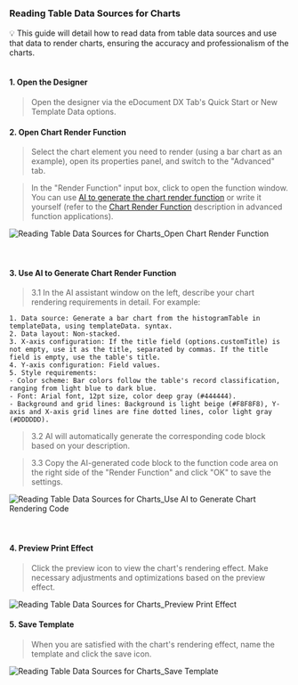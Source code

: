 <h5 id="start"></h5>

### Reading Table Data Sources for Charts

<aside>
💡 This guide will detail how to read data from table data sources and use that data to render charts, ensuring the accuracy and professionalism of the charts.
</aside>
<br>

#### 1. Open the Designer

> Open the designer via the eDocument DX Tab's Quick Start or New Template Data options.

#### 2. Open Chart Render Function

> Select the chart element you need to render (using a bar chart as an example), open its properties panel, and switch to the "Advanced" tab. <br/>

> In the "Render Function" input box, click to open the function window. You can use [AI to generate the chart render function](#ai-charts) or write it yourself (refer to the <a href="/#/zh-cn/ad-highlevel.md#self-charts" target="_blank">Chart Render Function</a> description in advanced function applications).

![Reading Table Data Sources for Charts_Open Chart Render Function](../_images/zh-cn/图表读取表格数据源_打开图表渲染函数.gif)
<br/>
<br/>
<br/>

<div id="ai-charts"></div>

#### 3. Use AI to Generate Chart Render Function
> 3.1 In the AI assistant window on the left, describe your chart rendering requirements in detail. For example: <br/>
```
1. Data source: Generate a bar chart from the histogramTable in templateData, using templateData. syntax.
2. Data layout: Non-stacked.
3. X-axis configuration: If the title field (options.customTitle) is not empty, use it as the title, separated by commas. If the title field is empty, use the table's title.
4. Y-axis configuration: Field values.
5. Style requirements:
- Color scheme: Bar colors follow the table's record classification, ranging from light blue to dark blue.
- Font: Arial font, 12pt size, color deep gray (#444444).
- Background and grid lines: Background is light beige (#F8F8F8), Y-axis and X-axis grid lines are fine dotted lines, color light gray (#DDDDDD).
```

> 3.2 AI will automatically generate the corresponding code block based on your description.

> 3.3 Copy the AI-generated code block to the function code area on the right side of the "Render Function" and click "OK" to save the settings.

![Reading Table Data Sources for Charts_Use AI to Generate Chart Rendering Code](../_images/zh-cn/图表读取表格数据源_利用AI生成图表渲染代码.gif)
<br/>
<br/>
<br/>

#### 4. Preview Print Effect
> Click the preview icon to view the chart's rendering effect. Make necessary adjustments and optimizations based on the preview effect.

![Reading Table Data Sources for Charts_Preview Print Effect](../_images/zh-cn/图表读取表格数据源_预览打印效果.gif)

#### 5. Save Template
> When you are satisfied with the chart's rendering effect, name the template and click the save icon.

![Reading Table Data Sources for Charts_Save Template](../_images/zh-cn/图表读取表格数据源_保存模板.gif)